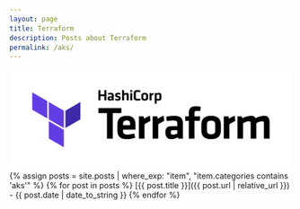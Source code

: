 ```yaml
---
layout: page
title: Terraform
description: Posts about Terraform
permalink: /aks/
---
```

![terraform](/assets/terraform.png)
{% assign posts = site.posts | where_exp: "item", "item.categories contains 'aks'" %}
{% for post in posts %}
  [{{ post.title }}]({{ post.url | relative_url }}) - {{ post.date | date_to_string }}
{% endfor %}
